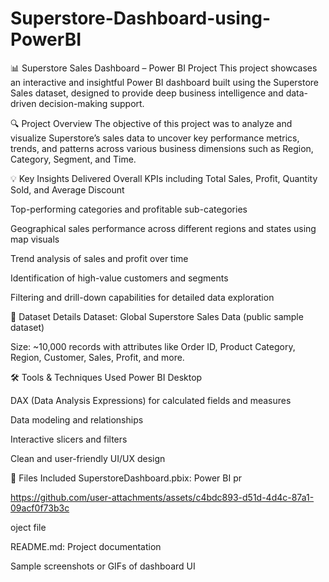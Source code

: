 # Superstore-Dashboard-using-PowerBI

📊 Superstore Sales Dashboard – Power BI Project
This project showcases an interactive and insightful Power BI dashboard built using the Superstore Sales dataset, designed to provide deep business intelligence and data-driven decision-making support.

🔍 Project Overview
The objective of this project was to analyze and visualize Superstore’s sales data to uncover key performance metrics, trends, and patterns across various business dimensions such as Region, Category, Segment, and Time.

💡 Key Insights Delivered
Overall KPIs including Total Sales, Profit, Quantity Sold, and Average Discount

Top-performing categories and profitable sub-categories

Geographical sales performance across different regions and states using map visuals

Trend analysis of sales and profit over time

Identification of high-value customers and segments

Filtering and drill-down capabilities for detailed data exploration

📁 Dataset Details
Dataset: Global Superstore Sales Data (public sample dataset)

Size: ~10,000 records with attributes like Order ID, Product Category, Region, Customer, Sales, Profit, and more.

🛠️ Tools & Techniques Used
Power BI Desktop

DAX (Data Analysis Expressions) for calculated fields and measures

Data modeling and relationships

Interactive slicers and filters

Clean and user-friendly UI/UX design

📂 Files Included
SuperstoreDashboard.pbix: Power BI pr

https://github.com/user-attachments/assets/c4bdc893-d51d-4d4c-87a1-09acf0f73b3c

oject file

README.md: Project documentation

Sample screenshots or GIFs of dashboard UI


